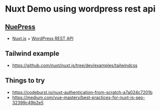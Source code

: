 # Nuxt Demo using wordpress rest api

## [NuePress](https://github.com/krestaino/nuepress)

- [Nuxt.js](https://github.com/nuxt/nuxt.js) + [WordPress REST API](https://developer.wordpress.org/rest-api/)

## Tailwind example

- https://github.com/nuxt/nuxt.js/tree/dev/examples/tailwindcss

## Things to try

- https://codeburst.io/nuxt-authentication-from-scratch-a7a024c7201b
- https://medium.com/vue-mastery/best-practices-for-nuxt-js-seo-32399c49b2e5